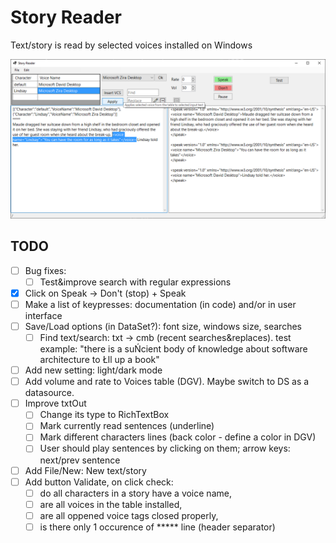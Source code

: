 ﻿# Story Reader
Text/story is read by selected voices installed on Windows

![Story Reader - Main Window](ScreenShots/FrmMain.png)

## TODO
- [ ] Bug fixes:
	- [ ] Test&improve search with regular expressions
- [x] Click on Speak -> Don't (stop) + Speak
- [ ] Make a list of keypresses: documentation (in code) and/or in user interface
- [ ] Save/Load options (in DataSet?): font size, windows size, searches
	- [ ] Find text/search: txt -> cmb (recent searches&replaces). test example: "there is a suŃcient body of knowledge about software architecture to Łll up a book"
- [ ] Add new setting: light/dark mode
- [ ] Add volume and rate to Voices table (DGV). Maybe switch to DS as a datasource.
- [ ] Improve txtOut
	- [ ] Change its type to RichTextBox
	- [ ] Mark currently read sentences (underline)
	- [ ] Mark different characters lines (back color - define a color in DGV)
	- [ ] User should play sentences by clicking on them; arrow keys: next/prev sentence
- [ ] Add File/New: New text/story
- [ ] Add button Validate, on click check:
	- [ ] do all characters in a story have a voice name, 
	- [ ] are all voices in the table installed,
	- [ ] are all oppened voice tags closed properly,
	- [ ] is there only 1 occurence of ***** line (header separator)
